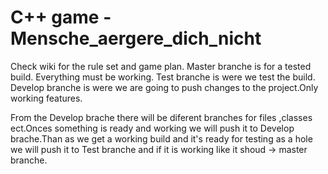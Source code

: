 C++ game - Mensche_aergere_dich_nicht 
=========================
Check wiki for the rule set and game plan.
Master branche is for a tested build. Everything must be working.
Test branche is were we test the build.
Develop branche is were we are going to push changes to the project.Only working features.


From the Develop brache there will be diferent branches for files ,classes ect.Onces something is ready and working we will push it to Develop brache.Than as we get a working build and it's ready for testing as a hole we will push it to Test branche and if it is working like it shoud -> master branche.
